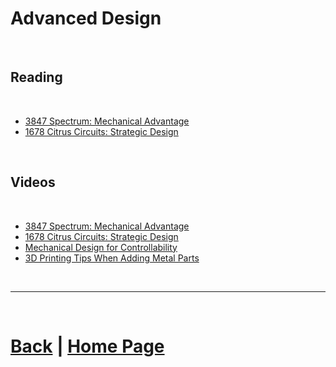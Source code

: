 # Advanced Design

<br>

## Reading

<br>

- [3847 Spectrum: Mechanical Advantage](https://docs.google.com/presentation/d/e/2PACX-1vSkfY8dKzT8v0ZMM9xnXfSAT2zx10GIpvjAE9zFvGt18Z0BO1Jm336WOEJ37eI5TNP7NeleJVwJlTd0/pub?start=false&loop=false&delayms=3000&slide=id.p) 
- [1678 Citrus Circuits: Strategic Design](https://www.citruscircuits.org/uploads/6/9/3/4/6934550/strategic_design_2022.pdf) 

<br>

## Videos

<br>

- [3847 Spectrum: Mechanical Advantage](https://www.youtube.com/watch?v=zBjgw0548e0) 
- [1678 Citrus Circuits: Strategic Design](https://youtu.be/j-wOaF65cTU?si=pFEyX9pKhA1FJBdH)
- [Mechanical Design for Controllability](https://youtu.be/VNfFn-gcfFI?si=V7nIBtyTmOmKHGzp) 
- [3D Printing Tips When Adding Metal Parts](https://youtu.be/rk6MkW1eRiY?si=-bjcroJT3XKzytSA)

<br>

***

<br>

# [Back](https://docs.lynkrobotics.org/design/) | [Home Page](https://docs.lynkrobotics.org/)
